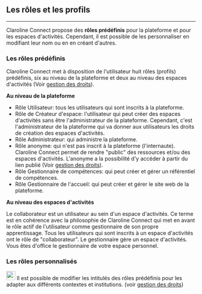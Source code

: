 ## Les rôles et les profils

---

Claroline Connect propose des **rôles prédéfinis** pour la plateforme et pour les espaces d'activités. Cependant, il est possible de les personnaliser en modifiant leur nom ou en en créant d'autres.

### Les rôles prédéfinis

Claroline Connect met à disposition de l'utilisateur huit rôles (profils) prédéfinis, six au niveau de la plateforme et deux au niveau des espaces d'activités (Voir [gestion des droits](../ressources/gerer_droits_acces_ressources.md)).

**Au niveau de la plateforme**

* Rôle Utilisateur: tous les utilisateurs qui sont inscrits à la plateforme.
* Rôle de Créateur d'espace: l'utilisateur qui peut créer des espaces d'activités sans être l'administrateur de la plateforme. Cependant, c'est l'administrateur de la plateforme qui va donner aux utilisateurs les droits de création des espaces d'activités.
* Rôle Administrateur: qui administre la plateforme.
* Rôle anonyme: qui n'est pas inscrit à la plateforme (l'internaute). Claroline Connect permet de rendre "public" des ressources et/ou des espaces d'activités. L'anonyme a la possibilité d'y accéder à partir du lien publié (Voir [gestion des droits](/../ressources/gerer_droits_acces_ressources.md)).
* Rôle Gestionnaire de compétences: qui peut créer et gérer un référentiel de compétences.
* Rôle Gestionnaire de l'accueil: qui peut créer et gérer le site web de la plateforme.

**Au niveau des espaces d'activités**

Le collaborateur est un utilisateur au sein d'un espace d'activités. Ce terme est en cohérence avec la philosophie de Claroline Connect qui met en avant le rôle actif de l'utilisateur comme gestionnaire de son propre apprentissage. Tous les utilisateurs qui sont inscrits à un espace d'activités ont le rôle de "collaborateur".
Le gestionnaire gère un espace d'activités. Vous êtes d'office le gestionnaire de votre espace personnel.

### Les rôles personnalisés

<img style="max-width: 100%" src="http://www.claroline.net/uploads/custom/images/1758.png" width="24" height="24"> Il est possible de modifier les intitulés des rôles prédéfinis pour les adapter aux différents contextes et institutions. (voir [gestion des droits](/../ressources/gerer_droits_acces_ressources.md))


